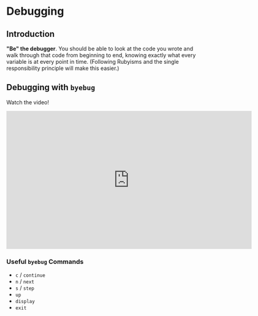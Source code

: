 # Debugging

## Introduction

**"Be" the debugger**. You should be able to look at the code you wrote and walk through that code from beginning to end, knowing exactly what every variable is at every point in time. (Following Rubyisms and the single responsibility principle will make this easier.)

## Debugging with `byebug`

Watch the video!

<iframe src="https://player.vimeo.com/video/181236028" width="640" height="360" frameborder="0" webkitallowfullscreen mozallowfullscreen allowfullscreen></iframe>

### Useful `byebug` Commands

  * `c` / `continue`
  * `n` / `next`
  * `s` / `step`
  * `up`
  * `display`
  * `exit`

